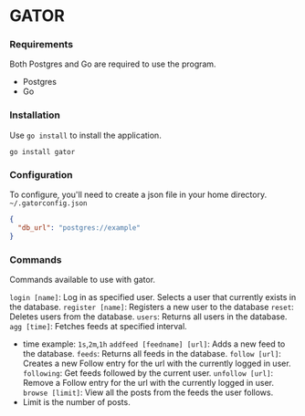 # GATOR 

### Requirements
Both Postgres and Go are required to use the program.
- Postgres
- Go

### Installation
Use `go install` to install the application.

```
go install gator
```
### Configuration
To configure, you'll need to create a json file in your home directory.
`~/.gatorconfig.json`

```json
{
  "db_url": "postgres://example"
}
```
### Commands
Commands available to use with gator. 

`login [name]`: Log in as specified user. Selects a user that currently exists in the database.
`register [name]`: Registers a new user to the database
`reset`: Deletes users from the database.
`users`: Returns all users in the database.
`agg [time]`: Fetches feeds at specified interval.
- time example: `1s`,`2m`,`1h` 
`addfeed [feedname] [url]`: Adds a new feed to the database.
`feeds`: Returns all feeds in the database.
`follow [url]`: Creates a new Follow entry for the url with the currently logged in user.
`following`: Get feeds followed by the current user.
`unfollow [url]`: Remove a Follow entry for the url with the currently logged in user.
`browse [limit]`: View all the posts from the feeds the user follows. 
- Limit is the number of posts.
